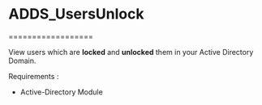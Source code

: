 # ADDS_UsersUnlock
==================

View users which are **locked** and **unlocked** them in your Active Directory Domain. 

Requirements : 
 * Active-Directory Module